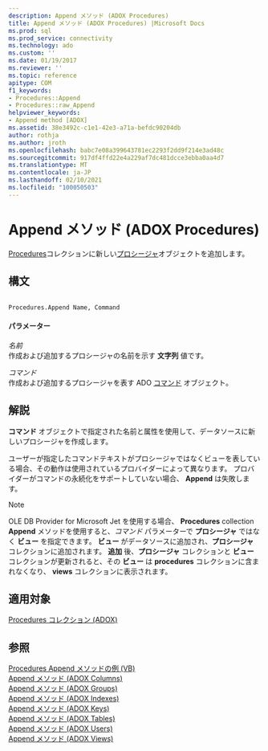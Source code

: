 ```yaml
---
description: Append メソッド (ADOX Procedures)
title: Append メソッド (ADOX Procedures) |Microsoft Docs
ms.prod: sql
ms.prod_service: connectivity
ms.technology: ado
ms.custom: ''
ms.date: 01/19/2017
ms.reviewer: ''
ms.topic: reference
apitype: COM
f1_keywords:
- Procedures::Append
- Procedures::raw_Append
helpviewer_keywords:
- Append method [ADOX]
ms.assetid: 38e3492c-c1e1-42e3-a71a-befdc90204db
author: rothja
ms.author: jroth
ms.openlocfilehash: babc7e08a399643781ec2293f2dd9f214e3ad48c
ms.sourcegitcommit: 917df4ffd22e4a229af7dc481dcce3ebba0aa4d7
ms.translationtype: MT
ms.contentlocale: ja-JP
ms.lasthandoff: 02/10/2021
ms.locfileid: "100050503"
---
```

# <a name="append-method-adox-procedures"></a>Append メソッド (ADOX Procedures)
[Procedures](./procedures-collection-adox.md)コレクションに新しい[プロシージャ](./procedure-object-adox.md)オブジェクトを追加します。  
  
## <a name="syntax"></a>構文  
  
```  
  
Procedures.Append Name, Command  
```  
  
#### <a name="parameters"></a>パラメーター  
 *名前*  
 作成および追加するプロシージャの名前を示す **文字列** 値です。  
  
 *コマンド*  
 作成および追加するプロシージャを表す ADO [コマンド](../ado-api/command-object-ado.md) オブジェクト。  
  
## <a name="remarks"></a>解説  
 **コマンド** オブジェクトで指定された名前と属性を使用して、データソースに新しいプロシージャを作成します。  
  
 ユーザーが指定したコマンドテキストがプロシージャではなくビューを表している場合、その動作は使用されているプロバイダーによって異なります。 プロバイダーがコマンドの永続化をサポートしていない場合、 **Append** は失敗します。  
  
> [!NOTE]
>  OLE DB Provider for Microsoft Jet を使用する場合、 **Procedures** collection **Append** メソッドを使用すると、*コマンド* パラメーターで **プロシージャ** ではなく **ビュー** を指定できます。 **ビュー** がデータソースに追加され、**プロシージャ** コレクションに追加されます。 **追加** 後、**プロシージャ** コレクションと **ビュー** コレクションが更新されると、その **ビュー** は **procedures** コレクションに含まれなくなり、 **views** コレクションに表示されます。  
  
## <a name="applies-to"></a>適用対象  
 [Procedures コレクション (ADOX)](./procedures-collection-adox.md)  
  
## <a name="see-also"></a>参照  
 [Procedures Append メソッドの例 (VB)](./procedures-append-method-example-vb.md)   
 [Append メソッド (ADOX Columns)](./append-method-adox-columns.md)   
 [Append メソッド (ADOX Groups)](./append-method-adox-groups.md)   
 [Append メソッド (ADOX Indexes)](./append-method-adox-indexes.md)   
 [Append メソッド (ADOX Keys)](./append-method-adox-keys.md)   
 [Append メソッド (ADOX Tables)](./append-method-adox-tables.md)   
 [Append メソッド (ADOX Users)](./append-method-adox-users.md)   
 [Append メソッド (ADOX Views)](./append-method-adox-views.md)